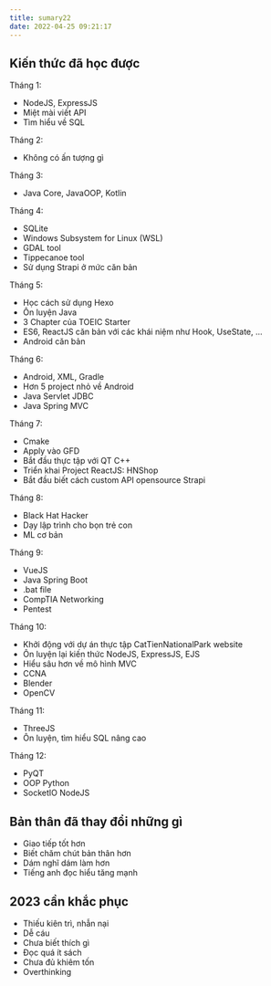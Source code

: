 ```yaml
---
title: sumary22
date: 2022-04-25 09:21:17
---
```


## Kiến thức đã học được

Tháng 1:
- NodeJS, ExpressJS
- Miệt mài viết API
- Tìm hiểu về SQL

Tháng 2:
- Không có ấn tượng gì

Tháng 3:
- Java Core, JavaOOP, Kotlin

Tháng 4:
- SQLite
- Windows Subsystem for Linux (WSL)
- GDAL tool
- Tippecanoe tool
- Sử dụng Strapi ở mức căn bản

Tháng 5:
- Học cách sử dụng Hexo
- Ôn luyện Java
- 3 Chapter của TOEIC Starter
- ES6, ReactJS căn bản với các khái niệm như Hook, UseState, ...
- Android căn bản

Tháng 6:
- Android, XML, Gradle
- Hơn 5 project nhỏ về Android
- Java Servlet JDBC
- Java Spring MVC

Tháng 7:
- Cmake
- Apply vào GFD
- Bắt đầu thực tập với QT C++
- Triển khai Project ReactJS: HNShop
- Bắt đầu biết cách custom API opensource Strapi

Tháng 8:
- Black Hat Hacker
- Dạy lập trình cho bọn trẻ con
- ML cơ bản

Tháng 9:
- VueJS
- Java Spring Boot
- .bat file
- CompTIA Networking
- Pentest

Tháng 10:
- Khởi động với dự án thực tập CatTienNationalPark website
- Ôn luyện lại kiến thức NodeJS, ExpressJS, EJS
- Hiểu sâu hơn về mô hình MVC
- CCNA
- Blender
- OpenCV

Tháng 11:
- ThreeJS
- Ôn luyện, tìm hiểu SQL nâng cao

Tháng 12:
- PyQT
- OOP Python
- SocketIO NodeJS

## Bản thân đã thay đổi những gì

- Giao tiếp tốt hơn
- Biết chăm chút bản thân hơn
- Dám nghĩ dám làm hơn
- Tiếng anh đọc hiểu tăng mạnh

## 2023 cần khắc phục

- Thiếu kiên trì, nhẫn nại
- Dễ cáu
- Chưa biết thích gì
- Đọc quá ít sách
- Chưa đủ khiêm tốn
- Overthinking